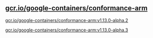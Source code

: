 
[gcr.io/google-containers/conformance-arm](https://hub.docker.com/r/anjia0532/google-containers.conformance-arm/tags/)
-----


[gcr.io/google-containers/conformance-arm:v1.13.0-alpha.2](https://hub.docker.com/r/anjia0532/google-containers.conformance-arm/tags/)


[gcr.io/google-containers/conformance-arm:v1.13.0-alpha.3](https://hub.docker.com/r/anjia0532/google-containers.conformance-arm/tags/)


